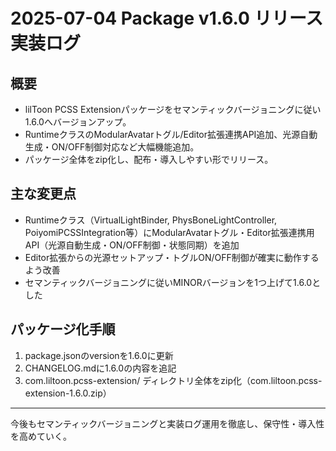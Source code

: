 # 2025-07-04 Package v1.6.0 リリース実装ログ

## 概要
- lilToon PCSS Extensionパッケージをセマンティックバージョニングに従い1.6.0へバージョンアップ。
- RuntimeクラスのModularAvatarトグル/Editor拡張連携API追加、光源自動生成・ON/OFF制御対応など大幅機能追加。
- パッケージ全体をzip化し、配布・導入しやすい形でリリース。

## 主な変更点
- Runtimeクラス（VirtualLightBinder, PhysBoneLightController, PoiyomiPCSSIntegration等）にModularAvatarトグル・Editor拡張連携用API（光源自動生成・ON/OFF制御・状態同期）を追加
- Editor拡張からの光源セットアップ・トグルON/OFF制御が確実に動作するよう改善
- セマンティックバージョニングに従いMINORバージョンを1つ上げて1.6.0とした

## パッケージ化手順
1. package.jsonのversionを1.6.0に更新
2. CHANGELOG.mdに1.6.0の内容を追記
3. com.liltoon.pcss-extension/ ディレクトリ全体をzip化（com.liltoon.pcss-extension-1.6.0.zip）

---
今後もセマンティックバージョニングと実装ログ運用を徹底し、保守性・導入性を高めていく。 
